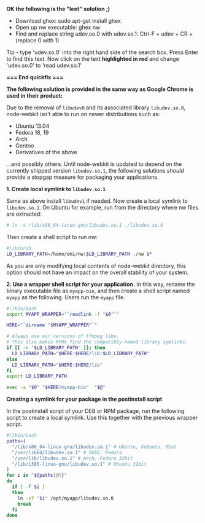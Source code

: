 **OK the following is the "leet" solution ;)**

* Download ghex: sudo apt-get install ghex
* Open up nw executable: ghex nw
* Find and replace string udev.so.0 with udev.so.1: Ctrl-F + udev + CR + (replace 0 with 1)

Tip - type 'udev.so.0' into the right hand side of the search box. Press Enter to find this text. Now click on the text **highlighted in red** and change 'udev.so.0' to 'read udev.so.1' 

**=== End quickfix ===**

**The following solution is provided in the same way as Google Chrome is used in their product:**

Due to the removal of `libudev0` and its associated library `libudev.so.0`, node-webkit isn't able to run on newer distributions such as:

 * Ubuntu 13.04
 * Fedora 18, 19
 * Arch
 * Gentoo
 * Derivatives of the above

...and possibly others. Until node-webkit is updated to depend on the currently shipped version `libudev.so.1`, the following solutions *should* provide a stopgap measure for packaging your applications.

**1. Create local symlink to `libudev.so.1`**

Same as above install `libudev1` if needed. Now create a local symlink to `libudev.so.1`. On Ubuntu for example, run from the directory where nw files are extracted:

``` bash
# ln -s /lib/x86_64-linux-gnu/libudev.so.1 ./libudev.so.0
```

Then create a shell script to run nw:

``` bash
#!/bin/sh
LD_LIBRARY_PATH=/home/omi/nw:$LD_LIBRARY_PATH ./nw $*
```

As you are only modifying local contents of node-webkit directory, this option should not have an impact on the overall stability of your system.

**2. Use a wrapper shell script for your application.**
In this way, rename the binary executable file as `myapp-bin`, and then create a shell script named `myapp` as the following. Users run the `myapp` file.

```bash
#!/bin/bash
export MYAPP_WRAPPER="`readlink -f "$0"`"

HERE="`dirname "$MYAPP_WRAPPER"`"

# Always use our versions of ffmpeg libs.
# This also makes RPMs find the compatibly-named library symlinks.
if [[ -n "$LD_LIBRARY_PATH" ]]; then
  LD_LIBRARY_PATH="$HERE:$HERE/lib:$LD_LIBRARY_PATH"
else
  LD_LIBRARY_PATH="$HERE:$HERE/lib"
fi
export LD_LIBRARY_PATH

exec -a "$0" "$HERE/myapp-bin"  "$@"
```
**Creating a symlink for your package in the postinstall script**

In the postinstall script of your DEB or RPM package, run the following script to create a local symlink. Use this together with the previous wrapper script.
```bash
#!/bin/bash
paths=(
  "/lib/x86_64-linux-gnu/libudev.so.1" # Ubuntu, Xubuntu, Mint
  "/usr/lib64/libudev.so.1" # SUSE, Fedora
  "/usr/lib/libudev.so.1" # Arch, Fedora 32bit
  "/lib/i386-linux-gnu/libudev.so.1" # Ubuntu 32bit
)
for i in "${paths[@]}"
do
  if [ -f $i ]
  then
    ln -sf "$i" /opt/myapp/libudev.so.0
    break
  fi
done
```